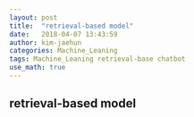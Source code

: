 ```yaml
---
layout: post
title:  "retrieval-based model"
date:   2018-04-07 13:43:59
author: kim-jaehun
categories: Machine_Leaning
tags: Machine_Leaning retrieval-base chatbot
use_math: true
---
```

## retrieval-based model
